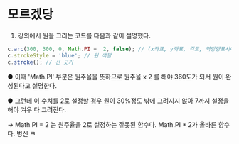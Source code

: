 # 모르겠당

1. 강의에서 원을 그리는 코드를 다음과 같이 설명했다.

```javascript
c.arc(300, 300, 0, Math.PI =  2, false); // (x좌표, y좌표, 각도, 역방향표시여부??)
c.strokeStyle = 'blue'; // 원 색깔
c.stroke(); // 선 긋기 
```
● 이때 'Math.PI' 부분은 원주율을 뜻하므로 원주율 x 2 를 해야 360도가 되서 원이 완성된다고 설명한다.

● 그런데 이 수치를 2로 설정할 경우 원이 30%정도 밖에 그려지지 않아 7까지 설정을 해야 겨우 다 그려진다.

   →  Math.PI = 2 는 원주율을 2로 설정하는 잘못된 함수다. Math.PI * 2가 올바른 함수다. 병신 ㅋ
